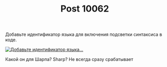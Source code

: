 ﻿---
title: "Post 10062"
se.owner.user_id: 306187
se.owner.display_name: "cProject"
se.owner.link: "https://ru.meta.stackoverflow.com/users/306187/cproject"
se.link: "https://ru.meta.stackoverflow.com/q/10062"
se.post_id: 10062
se.post_type: question
se.score: 5
---
<p>Добавьте идентификатор языка для включения подсветки синтаксиса в коде.</p>

<p><a href="https://i.stack.imgur.com/j9zA5.jpg" rel="nofollow noreferrer"><img src="https://i.stack.imgur.com/j9zA5.jpg" alt="Добавьте идентификатор языка..."></a></p>

<p>Какой он для Шарпа? Sharp? Не всегда сразу срабатывает</p>
